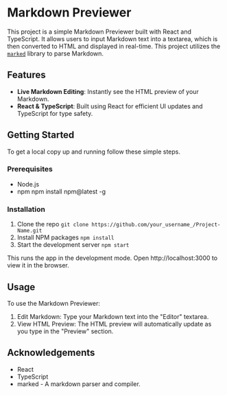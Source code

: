 # Markdown Previewer

This project is a simple Markdown Previewer built with React and TypeScript. It allows users to input Markdown text into a textarea, which is then converted to HTML and displayed in real-time. This project utilizes the [`marked`](https://github.com/markedjs/marked) library to parse Markdown.

## Features

- **Live Markdown Editing**: Instantly see the HTML preview of your Markdown.
- **React & TypeScript**: Built using React for efficient UI updates and TypeScript for type safety.

## Getting Started

To get a local copy up and running follow these simple steps.

### Prerequisites

- Node.js
- npm
npm install npm@latest -g

### Installation

1. Clone the repo `git clone https://github.com/your_username_/Project-Name.git` 
2. Install NPM packages `npm install` 
3. Start the development server `npm start`

This runs the app in the development mode. Open http://localhost:3000 to view it in the browser.

## Usage

To use the Markdown Previewer:

1. Edit Markdown: Type your Markdown text into the "Editor" textarea.
2. View HTML Preview: The HTML preview will automatically update as you type in the "Preview" section.


## Acknowledgements

- React
- TypeScript
- marked - A markdown parser and compiler.